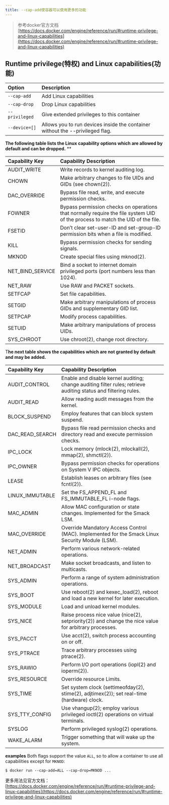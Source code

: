 ```yaml
---
title: --cap-add使容器可以使用更多的功能
---
```




> 参考docker官方文档 [https://docs.docker.com/engine/reference/run/#runtime-privilege-and-linux-capabilities](https://docs.docker.com/engine/reference/run/#runtime-privilege-and-linux-capabilities)

## Runtime privilege(特权) and Linux capabilities(功能)
| Option | Description |
| :--- | :--- |
| `--cap-add` | Add Linux capabilities |
| `--cap-drop` | Drop Linux capabilities |
| `--privileged` | Give extended privileges to this container |
| `--device=[]` | Allows you to run devices inside the container without the --privileged flag. |



**The following table lists the Linux capability options which are allowed by default and can be dropped.**
**

| Capability Key | Capability Description |
| :--- | :--- |
| AUDIT_WRITE | Write records to kernel auditing log. |
| CHOWN | Make arbitrary changes to file UIDs and GIDs (see chown(2)). |
| DAC_OVERRIDE | Bypass file read, write, and execute permission checks. |
| FOWNER | Bypass permission checks on operations that normally require the file system UID of the process to match the UID of the file. |
| FSETID | Don’t clear set-user-ID and set-group-ID permission bits when a file is modified. |
| KILL | Bypass permission checks for sending signals. |
| MKNOD | Create special files using mknod(2). |
| NET_BIND_SERVICE | Bind a socket to internet domain privileged ports (port numbers less than 1024). |
| NET_RAW | Use RAW and PACKET sockets. |
| SETFCAP | Set file capabilities. |
| SETGID | Make arbitrary manipulations of process GIDs and supplementary GID list. |
| SETPCAP | Modify process capabilities. |
| SETUID | Make arbitrary manipulations of process UIDs. |
| SYS_CHROOT | Use chroot(2), change root directory. |


T**he next table shows the capabilities which are not granted by default and may be added.**

| Capability Key | Capability Description |
| :--- | :--- |
| AUDIT_CONTROL | Enable and disable kernel auditing; change auditing filter rules; retrieve auditing status and filtering rules. |
| AUDIT_READ | Allow reading audit messages from the kernel. |
| BLOCK_SUSPEND | Employ features that can block system suspend. |
| DAC_READ_SEARCH | Bypass file read permission checks and directory read and execute permission checks. |
| IPC_LOCK | Lock memory (mlock(2), mlockall(2), mmap(2), shmctl(2)). |
| IPC_OWNER | Bypass permission checks for operations on System V IPC objects. |
| LEASE | Establish leases on arbitrary files (see fcntl(2)). |
| LINUX_IMMUTABLE | Set the FS_APPEND_FL and FS_IMMUTABLE_FL i-node flags. |
| MAC_ADMIN | Allow MAC configuration or state changes. Implemented for the Smack LSM. |
| MAC_OVERRIDE | Override Mandatory Access Control (MAC). Implemented for the Smack Linux Security Module (LSM). |
| NET_ADMIN | Perform various network-related operations. |
| NET_BROADCAST | Make socket broadcasts, and listen to multicasts. |
| SYS_ADMIN | Perform a range of system administration operations. |
| SYS_BOOT | Use reboot(2) and kexec_load(2), reboot and load a new kernel for later execution. |
| SYS_MODULE | Load and unload kernel modules. |
| SYS_NICE | Raise process nice value (nice(2), setpriority(2)) and change the nice value for arbitrary processes. |
| SYS_PACCT | Use acct(2), switch process accounting on or off. |
| SYS_PTRACE | Trace arbitrary processes using ptrace(2). |
| SYS_RAWIO | Perform I/O port operations (iopl(2) and ioperm(2)). |
| SYS_RESOURCE | Override resource Limits. |
| SYS_TIME | Set system clock (settimeofday(2), stime(2), adjtimex(2)); set real-time (hardware) clock. |
| SYS_TTY_CONFIG | Use vhangup(2); employ various privileged ioctl(2) operations on virtual terminals. |
| SYSLOG | Perform privileged syslog(2) operations. |
| WAKE_ALARM | Trigger something that will wake up the system. |


**examples**
Both flags support the value `ALL`, so to allow a container to use all capabilities except for `MKNOD`:
```
$ docker run --cap-add=ALL --cap-drop=MKNOD ...
```

更多用法见官方文档：[https://docs.docker.com/engine/reference/run/#runtime-privilege-and-linux-capabilities](https://docs.docker.com/engine/reference/run/#runtime-privilege-and-linux-capabilities)
